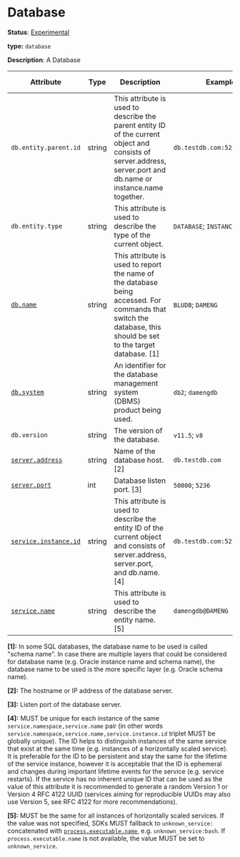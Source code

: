 # Database

**Status**: [Experimental][DocumentStatus]

**type:** `database`

**Description**: A Database

<!-- semconv database -->
| Attribute  | Type | Description  | Examples  | Requirement Level |
|---|---|---|---|---|
| `db.entity.parent.id` | string | This attribute is used to describe the parent entity ID  of the current object and consists of server.address,  server.port and db.name or instance.name together. | `db.testdb.com:5236@db2inst1` | Conditionally Required: If applicable. |
| `db.entity.type` | string | This attribute is used to describe the type of the current object. | `DATABASE`; `INSTANCE` | Conditionally Required: If applicable. |
| [`db.name`](../attributes-registry/db.md) | string | This attribute is used to report the name of the database  being accessed. For commands that switch the database, this should be  set to the target database. [1] | `BLUDB`; `DAMENG` | Conditionally Required: If applicable. |
| [`db.system`](../attributes-registry/db.md) | string | An identifier for the database management system (DBMS) product being used. | `db2`; `damengdb` | Required |
| `db.version` | string | The version of the database. | `v11.5`; `v8` | Required |
| [`server.address`](../attributes-registry/server.md) | string | Name of the database host. [2] | `db.testdb.com` | Required |
| [`server.port`](../attributes-registry/server.md) | int | Database listen port. [3] | `50000`; `5236` | Required |
| [`service.instance.id`](README.md) | string | This attribute is used to describe the entity ID of the current object  and consists of server.address, server.port, and db.name. [4] | `db.testdb.com:5236@DAMENG` | Conditionally Required: If applicable. |
| [`service.name`](README.md) | string | This attribute is used to describe the entity name. [5] | `damengdb@DAMENG` | Required |

**[1]:** In some SQL databases, the database name to be used is called "schema name". In case there are multiple layers that could be considered for database name (e.g. Oracle instance name and schema name), the database name to be used is the more specific layer (e.g. Oracle schema name).

**[2]:** The hostname or IP address of the database server.

**[3]:** Listen port of the database server.

**[4]:** MUST be unique for each instance of the same `service.namespace,service.name` pair (in other words `service.namespace,service.name,service.instance.id` triplet MUST be globally unique). The ID helps to distinguish instances of the same service that exist at the same time (e.g. instances of a horizontally scaled service). It is preferable for the ID to be persistent and stay the same for the lifetime of the service instance, however it is acceptable that the ID is ephemeral and changes during important lifetime events for the service (e.g. service restarts). If the service has no inherent unique ID that can be used as the value of this attribute it is recommended to generate a random Version 1 or Version 4 RFC 4122 UUID (services aiming for reproducible UUIDs may also use Version 5, see RFC 4122 for more recommendations).

**[5]:** MUST be the same for all instances of horizontally scaled services. If the value was not specified, SDKs MUST fallback to `unknown_service:` concatenated with [`process.executable.name`](process.md#process), e.g. `unknown_service:bash`. If `process.executable.name` is not available, the value MUST be set to `unknown_service`.
<!-- endsemconv -->


[DocumentStatus]: https://github.com/open-telemetry/opentelemetry-specification/tree/v1.26.0/specification/document-status.md
